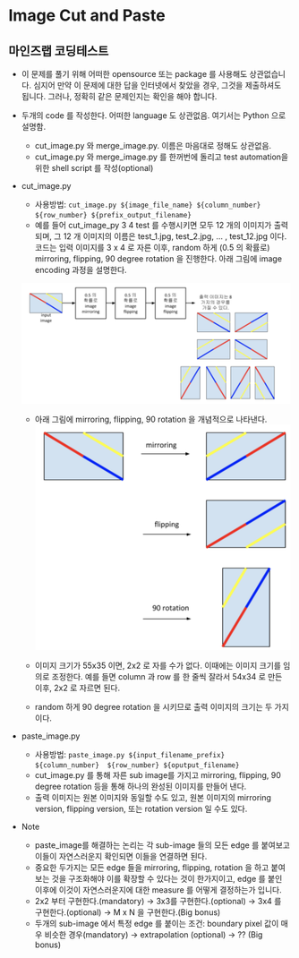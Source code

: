 # Image Cut and Paste
## 마인즈랩 코딩테스트

* 이 문제를 풀기 위해 어떠한 opensource 또는 package 를 사용해도 상관없습니다.  심지어 만약 이 문제에 대한 답을 인터넷에서 찾았을 경우, 그것을 제출하셔도 됩니다. 그러나, 정확히 같은 문제인지는 확인을 해야 합니다.

* 두개의 code 를 작성한다.  어떠한 language 도 상관없음. 여기서는 Python 으로 설명함.
    * cut_image.py 와 merge_image.py. 이름은 마음대로 정해도 상관없음.
    * cut_image.py 와 merge_image.py 를 한꺼번에 돌리고 test automation을 위한 shell script 를 작성(optional)

* cut_image.py
    * 사용방법: `cut_image.py ${image_file_name} ${column_number}  ${row_number} ${prefix_output_filename}`
    * 예를 들어 cut_image_py 3 4 test 를 수행시키면 모두 12 개의 이미지가 출력되며, 그 12 개 이미지의 이름은 test_1.jpg, test_2.jpg, … , test_12.jpg 이다. 코드는 입력 이미지를 3 x 4 로 자른 이후, random 하게 (0.5 의 확률로) mirroring, flipping, 90 degree rotation 을 진행한다.  아래 그림에 image encoding 과정을 설명한다.

    ![SampleImage](./images/1.png)
    * 아래 그림에 mirroring, flipping, 90 rotation 을 개념적으로 나타낸다.
    ![SampleImage](./images/2.png)

    * 이미지 크기가 55x35 이면, 2x2 로 자를 수가 없다. 이때에는 이미지 크기를 임의로 조정한다. 예를 들면 column 과 row 를 한 줄씩 잘라서 54x34 로 만든 이후, 2x2 로 자르면 된다.
    * random 하게 90 degree rotation 을 시키므로 출력 이미지의 크기는 두 가지이다.

* paste_image.py
    * 사용방법: `paste_image.py ${input_filename_prefix} ${column_number}  ${row_number} ${oputput_filename}`
    * cut_image.py 를 통해 자른 sub image를 가지고 mirroring, flipping, 90 degree rotation 등을 통해 하나의 완성된 이미지를 만들어 낸다.
    * 출력 이미지는 원본 이미지와 동일할 수도 있고, 원본 이미지의 mirroring version, flipping version, 또는 rotation version 일 수도 있다.
* Note
    * paste_image를 해결하는 논리는 각 sub-image 들의 모든 edge 를 붙여보고 이들이 자연스러운지 확인되면 이들을 연결하면 된다.
    * 중요한 두가지는 모든 edge 들을 mirroring, flipping, rotation 을 하고 붙여보는 것을 구조화해야 이를 확장할 수 있다는 것이 한가지이고, edge 를 붙인 이후에 이것이 자연스러운지에 대한 measure 를 어떻게 결정하는가 입니다.
    * 2x2 부터 구현한다.(mandatory) → 3x3를 구현한다.(optional) → 3x4 를 구현한다.(optional) → M x N 을 구현한다.(Big bonus)
    * 두개의 sub-image 에서 특정 edge 를 붙이는 조건: boundary pixel 값이 매우 비슷한 경우(mandatory) → extrapolation (optional) → ?? (Big bonus)

